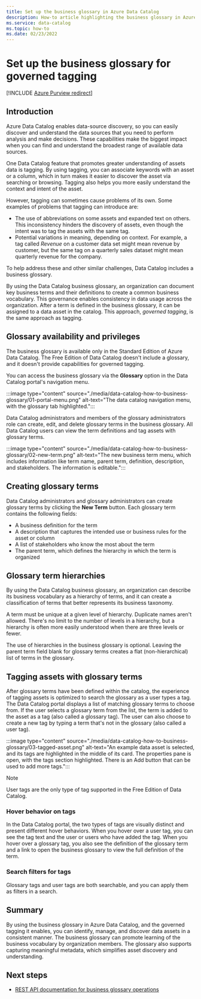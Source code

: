 ```yaml
---
title: Set up the business glossary in Azure Data Catalog
description: How-to article highlighting the business glossary in Azure Data Catalog for defining and using a common business vocabulary to tag registered data assets.
ms.service: data-catalog
ms.topic: how-to
ms.date: 02/23/2022
---
```

# Set up the business glossary for governed tagging

[!INCLUDE [Azure Purview redirect](../../includes/data-catalog-use-purview.md)]

## Introduction

Azure Data Catalog enables data-source discovery, so you can easily discover and understand the data sources that you need to perform analysis and make decisions. These capabilities make the biggest impact when you can find and understand the broadest range of available data sources.

One Data Catalog feature that promotes greater understanding of assets data is tagging. By using tagging, you can associate keywords with an asset or a column, which in turn makes it easier to discover the asset via searching or browsing. Tagging also helps you more easily understand the context and intent of the asset.

However, tagging can sometimes cause problems of its own. Some examples of problems that tagging can introduce are:

* The use of abbreviations on some assets and expanded text on others. This inconsistency hinders the discovery of assets, even though the intent was to tag the assets with the same tag.
* Potential variations in meaning, depending on context. For example, a tag called *Revenue* on a customer data set might mean revenue by customer, but the same tag on a quarterly sales dataset might mean quarterly revenue for the company.  

To help address these and other similar challenges, Data Catalog includes a business glossary.

By using the Data Catalog business glossary, an organization can document key business terms and their definitions to create a common business vocabulary. This governance enables consistency in data usage across the organization. After a term is defined in the business glossary, it can be assigned to a data asset in the catalog. This approach, *governed tagging*, is the same approach as tagging.

## Glossary availability and privileges

The business glossary is available only in the Standard Edition of Azure Data Catalog. The Free Edition of Data Catalog doesn't include a glossary, and it doesn't provide capabilities for governed tagging.

You can access the business glossary via the **Glossary** option in the Data Catalog portal's navigation menu.  

:::image type="content" source="./media/data-catalog-how-to-business-glossary/01-portal-menu.png" alt-text="The data catalog navigation menu, with the glossary tab highlighted.":::

Data Catalog administrators and members of the glossary administrators role can create, edit, and delete glossary terms in the business glossary. All Data Catalog users can view the term definitions and tag assets with glossary terms.

:::image type="content" source="./media/data-catalog-how-to-business-glossary/02-new-term.png" alt-text="The new business term menu, which includes information like term name, parent term, definition, description, and stakeholders. The information is editable.":::

## Creating glossary terms

Data Catalog administrators and glossary administrators can create glossary terms by clicking the **New Term** button. Each glossary term contains the following fields:

* A business definition for the term
* A description that captures the intended use or business rules for the asset or column
* A list of stakeholders who know the most about the term
* The parent term, which defines the hierarchy in which the term is organized

## Glossary term hierarchies

By using the Data Catalog business glossary, an organization can describe its business vocabulary as a hierarchy of terms, and it can create a classification of terms that better represents its business taxonomy.

A term must be unique at a given level of hierarchy. Duplicate names aren't allowed. There's no limit to the number of levels in a hierarchy, but a hierarchy is often more easily understood when there are three levels or fewer.

The use of hierarchies in the business glossary is optional. Leaving the parent term field blank for glossary terms creates a flat (non-hierarchical) list of terms in the glossary.  

## Tagging assets with glossary terms

After glossary terms have been defined within the catalog, the experience of tagging assets is optimized to search the glossary as a user types a tag. The Data Catalog portal displays a list of matching glossary terms to choose from. If the user selects a glossary term from the list, the term is added to the asset as a tag (also called a glossary tag). The user can also choose to create a new tag by typing a term that's not in the glossary (also called a user tag).

:::image type="content" source="./media/data-catalog-how-to-business-glossary/03-tagged-asset.png" alt-text="An example data asset is selected, and its tags are highlighted in the middle of its card. The properties pane is open, with the tags section highlighted. There is an Add button that can be used to add more tags.":::

> [!NOTE]
> User tags are the only type of tag supported in the Free Edition of Data Catalog.

### Hover behavior on tags

In the Data Catalog portal, the two types of tags are visually distinct and present different hover behaviors. When you hover over a user tag, you can see the tag text and the user or users who have added the tag. When you hover over a glossary tag, you also see the definition of the glossary term and a link to open the business glossary to view the full definition of the term.

### Search filters for tags

Glossary tags and user tags are both searchable, and you can apply them as filters in a search.

## Summary

By using the business glossary in Azure Data Catalog, and the governed tagging it enables, you can identify, manage, and discover data assets in a consistent manner. The business glossary can promote learning of the business vocabulary by organization members. The glossary also supports capturing meaningful metadata, which simplifies asset discovery and understanding.

## Next steps

* [REST API documentation for business glossary operations](/rest/api/datacatalog/data-catalog-glossary)